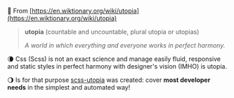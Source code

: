:book: From [https://en.wiktionary.org/wiki/utopia](https://en.wiktionary.org/wiki/utopia)
> **utopia** (countable and uncountable, plural utopia or utopias)
> 
> _A world in which everything and everyone works in perfect harmony._

:waning_crescent_moon: Css (Scss) is not an exact science and manage easily fluid, responsive and static styles in perfect harmony with designer's vision (IMHO) is utopia. 

:waning_gibbous_moon: Is for that purpose [scss-utopia](https://www.npmjs.com/package/scss-utopia) was created: cover **most developer needs** in the simplest and automated way!
